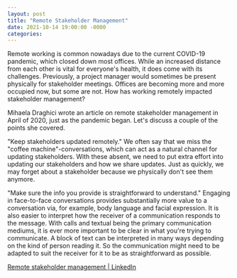 ```yaml
---
layout: post
title: "Remote Stakeholder Management"
date: 2021-10-14 19:00:00 -0000
categories:
---
```


Remote working is common nowadays due to the current COVID-19 pandemic, which closed down most offices. While an increased distance from each other is vital for everyone's health, it does come with its challenges. Previously, a project manager would sometimes be present physically for stakeholder meetings. Offices are becoming more and more occupied now, but some are not. How has working remotely impacted stakeholder management? 

Mihaela Draghici wrote an article on remote stakeholder management in April of 2020, just as the pandemic began. Let's discuss a couple of the points she covered. 

"Keep stakeholders updated remotely." 
We often say that we miss the "coffee machine"-conversations, which can act as a natural channel for updating stakeholders. With these absent, we need to put extra effort into updating our stakeholders and how we share updates. Just as quickly, we may forget about a stakeholder because we physically don't see them anymore. 

"Make sure the info you provide is straightforward to understand."
Engaging in face-to-face conversations provides substantially more value to a conversation via, for example, body language and facial expression. It is also easier to interpret how the receiver of a communication responds to the message. With calls and textual being the primary communication mediums, it is ever more important to be clear in what you're trying to communicate. A block of text can be interpreted in many ways depending on the kind of person reading it. So the communication might need to be adapted to suit the receiver for it to be as straightforward as possible. 


[Remote stakeholder management | LinkedIn](https://www.linkedin.com/pulse/remote-stakeholder-management-mihaela-draghici/)
